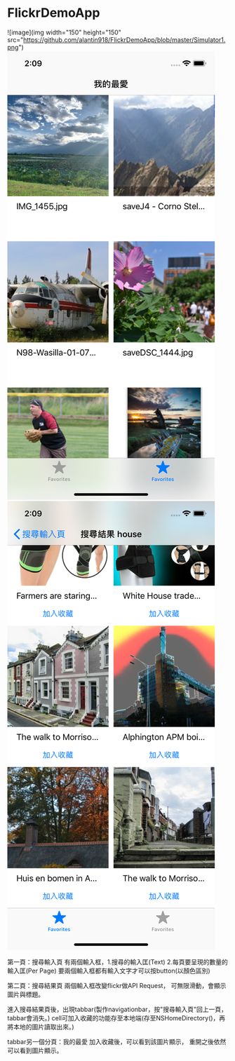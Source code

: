 # FlickrDemoApp

![image](img width="150" height="150" src="https://github.com/alantin918/FlickrDemoApp/blob/master/Simulator1.png")
![image](https://github.com/alantin918/FlickrDemoApp/blob/master/Simulator2.png)
![image](https://github.com/alantin918/FlickrDemoApp/blob/master/Simulator3.png)

第一頁：搜尋輸入頁
有兩個輸入框，1.搜尋的輸入匡(Text) 2.每頁要呈現的數量的輸入匡(Per Page)
要兩個輸入框都有輸入文字才可以按button(以顏色區別)

第二頁：搜尋結果頁
兩個輸入框改變flickr做API Request，
可無限滑動，會顯示圖片與標題。

進入搜尋結果頁後，出現tabbar(製作navigationbar，按"搜尋輸入頁"回上一頁，tabbar會消失。)
cell可加入收藏的功能存至本地端(存至NSHomeDirectory()，再將本地的圖片讀取出來。)

tabbar另一個分頁：我的最愛
加入收藏後，可以看到該圖片顯示，
重開之後依然可以看到圖片顯示。
